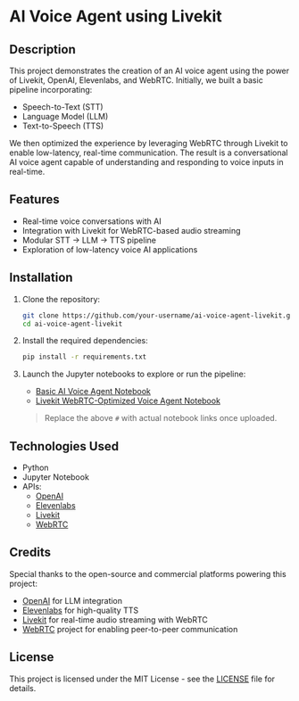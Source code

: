 # AI Voice Agent using Livekit

## Description

This project demonstrates the creation of an AI voice agent using the power of Livekit, OpenAI, Elevenlabs, and WebRTC. Initially, we built a basic pipeline incorporating:

- Speech-to-Text (STT)
- Language Model (LLM)
- Text-to-Speech (TTS)

We then optimized the experience by leveraging WebRTC through Livekit to enable low-latency, real-time communication. The result is a conversational AI voice agent capable of understanding and responding to voice inputs in real-time.

## Features

- Real-time voice conversations with AI
- Integration with Livekit for WebRTC-based audio streaming
- Modular STT → LLM → TTS pipeline
- Exploration of low-latency voice AI applications

## Installation

1. Clone the repository:

   ```bash
   git clone https://github.com/your-username/ai-voice-agent-livekit.git
   cd ai-voice-agent-livekit
   ```

2. Install the required dependencies:

   ```bash
   pip install -r requirements.txt
   ```

3. Launch the Jupyter notebooks to explore or run the pipeline:

   - [Basic AI Voice Agent Notebook](#)  
   - [Livekit WebRTC-Optimized Voice Agent Notebook](#)  

   > Replace the above `#` with actual notebook links once uploaded.

## Technologies Used

- Python
- Jupyter Notebook
- APIs: 
  - [OpenAI](https://openai.com/)
  - [Elevenlabs](https://www.elevenlabs.io/)
  - [Livekit](https://livekit.io/)
  - [WebRTC](https://webrtc.org/)

## Credits

Special thanks to the open-source and commercial platforms powering this project:

- [OpenAI](https://openai.com/) for LLM integration
- [Elevenlabs](https://www.elevenlabs.io/) for high-quality TTS
- [Livekit](https://livekit.io/) for real-time audio streaming with WebRTC
- [WebRTC](https://webrtc.org/) project for enabling peer-to-peer communication

## License

This project is licensed under the MIT License - see the [LICENSE](LICENSE) file for details.
